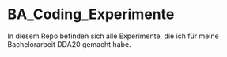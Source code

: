 # BA_Coding_Experimente


In diesem Repo befinden sich alle Experimente, die ich für meine Bachelorarbeit DDA20 gemacht habe.
